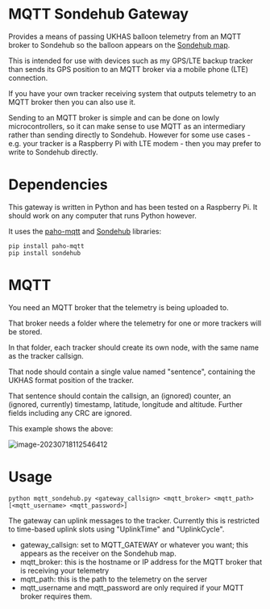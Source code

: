 MQTT Sondehub Gateway
====================

Provides a means of passing UKHAS balloon telemetry from an MQTT broker to Sondehub so the balloon appears on the [Sondehub map](https://amateur.sondehub.org/).

This is intended for use with devices such as my GPS/LTE backup tracker than sends its GPS position to an MQTT broker via a mobile phone (LTE) connection.

If you have your own tracker receiving system that outputs telemetry to an MQTT broker then you can also use it.

Sending to an MQTT broker is simple and can be done on lowly microcontrollers, so it can make sense to use MQTT as an intermediary rather than sending directly to Sondehub.  However for some use cases - e.g. your tracker is a Raspberry Pi with LTE modem - then you may prefer to write to Sondehub directly.

Dependencies
============

This gateway is written in Python and has been tested on a Raspberry Pi.  It should work on any computer that runs Python however.

It uses the [paho-mqtt](https://pypi.org/project/paho-mqtt/) and [Sondehub](https://pypi.org/project/sondehub/) libraries:

	pip install paho-mqtt
	pip install sondehub



MQTT
============

You need an MQTT broker that the telemetry is being uploaded to.

That broker needs a folder where the telemetry for one or more trackers will be stored.

In that folder, each tracker should create its own node, with the same name as the tracker callsign.

That node should contain a single value named "sentence", containing the UKHAS format position of the tracker.

That sentence should contain the callsign, an (ignored) counter, an (ignored, currently) timestamp, latitude, longitude and altitude.  Further fields including any CRC are ignored.

This example shows the above:



![image-20230718112546412](C:\Users\dave\AppData\Roaming\Typora\typora-user-images\image-20230718112546412.png)



Usage
=======

	python mqtt_sondehub.py <gateway_callsign> <mqtt_broker> <mqtt_path> [<mqtt_username> <mqtt_password>]

The gateway can uplink messages to the tracker.  Currently this is restricted to time-based uplink slots using "UplinkTime" and "UplinkCycle".

- gateway_callsign: set to MQTT_GATEWAY or whatever you want; this appears as the receiver on the Sondehub map.
- mqtt_broker: this is the hostname or IP address for the MQTT broker that is receiving your telemetry
- mqtt_path: this is the path to the telemetry on the server
- mqtt_username and mqtt_password are only required if your MQTT broker requires them.

